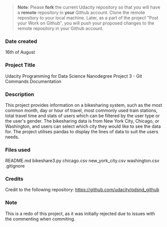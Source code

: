 >**Note**: Please **fork** the current Udacity repository so that you will have a **remote** repository in **your** Github account. Clone the remote repository to your local machine. Later, as a part of the project "Post your Work on Github", you will push your proposed changes to the remote repository in your Github account.

### Date created
16th of August

### Project Title
Udacity Programming for Data Science Nanodegree Project 3 - Git Commands Documentation

### Description
This project provides information on a bikesharing system, such as the most common month, day or hour of travel, most commonly used train stations, total travel time and stats of users which can be filtered by the user type or the user's gender. The bikesharing data is from New York City, Chicago, or Washington, and users can select which city they would like to see the data for. The project utilises pandas to display the lines of data to suit the users needs.

### Files used
README.md
bikeshare3.py
chicago.csv
new_york_city.csv
washington.csv
.gitignore

### Credits
Credit to the following repository: https://github.com/udacity/pdsnd_github

### Note
This is a redo of this project, as it was initially rejected due to issues with the commenting when commiting.